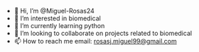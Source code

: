 - 👋 Hi, I’m @Miguel-Rosas24
- 👀 I’m interested in biomedical
- 🌱 I’m currently learning python
- 💞️ I’m looking to collaborate on projects related to biomedical
- 📫 How to reach me 
email: rosasj.miguel99@gmail.com
<!---
Miguel-Rosas24/Miguel-Rosas24 is a ✨ special ✨ repository because its `README.md` (this file) appears on your GitHub profile.
You can click the Preview link to take a look at your changes.
--->
